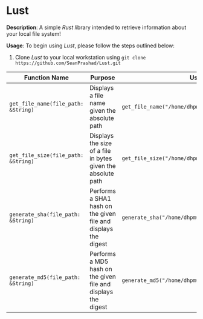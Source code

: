 # Lust

**Description**: A simple *Rust* *l*ibrary intended to retrieve information about your local file system!

**Usage**: To begin using _Lust_, please follow the steps outlined below:

1. Clone _Lust_ to your local workstation using `git clone https://github.com/SeanPrashad/Lust.git`

Function Name | Purpose | Usage | Output
-- | - | - | - 
`get_file_name(file_path: &String)`  | Displays a file name given the absolute path | `get_file_name("/home/dhpmuh/909SPD/FinalExam.exe")` | `"FinalExam.exe"`
`get_file_size(file_path: &String)`  | Displays the size of a file in bytes given the absolute path | `get_file_size("/home/dhpmuh/909SPD/FinalExam.exe")` | `1337`
`generate_sha(file_path: &String)` | Performs a SHA1 hash on the given file and displays the digest | `generate_sha("/home/dhpmuh/909SPD/FinalExam.exe")` |  `"2fd4e1c..."`
`generate_md5(file_path: &String)` | Performs a MD5 hash on the given file and displays the digest | `generate_md5("/home/dhpmuh/909SPD/FinalExam.exe")` | `"9e107d9..."`